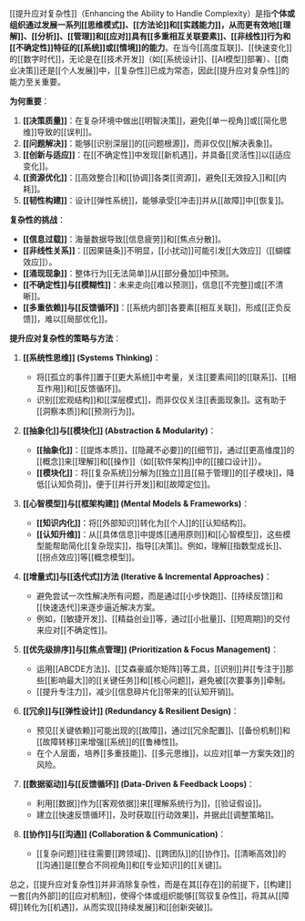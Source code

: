 [[提升应对复杂性]]（Enhancing the Ability to Handle Complexity）是指**个体或组织通过发展一系列[[思维模式]]、[[方法论]]和[[实践能力]]，从而更有效地[[理解]]、[[分析]]、[[管理]]和[[应对]]具有[[多重相互关联要素]]、[[非线性]]行为和[[不确定性]]特征的[[系统]]或[[情境]]的能力**。在当今[[高度互联]]、[[快速变化]]的[[数字时代]]，无论是在[[技术开发]]（如[[系统设计]]、[[AI模型]]部署）、[[商业决策]]还是[[个人发展]]中，[[复杂性]]已成为常态，因此[[提升应对复杂性]]的能力至关重要。

**为何重要**：

1.  **[[决策质量]]**：在复杂环境中做出[[明智决策]]，避免[[单一视角]]或[[简化思维]]导致的[[误判]]。
2.  **[[问题解决]]**：能够[[识别深层]]的[[问题根源]]，而非仅仅[[解决表象]]。
3.  **[[创新与适应]]**：在[[不确定性]]中发现[[新机遇]]，并具备[[灵活性]]以[[适应变化]]。
4.  **[[资源优化]]**：[[高效整合]]和[[协调]]各类[[资源]]，避免[[无效投入]]和[[内耗]]。
5.  **[[韧性构建]]**：设计[[弹性系统]]，能够承受[[冲击]]并从[[故障]]中[[恢复]]。

**复杂性的挑战**：

*   **[[信息过载]]**：海量数据导致[[信息疲劳]]和[[焦点分散]]。
*   **[[非线性关系]]**：[[因果链条]]不明显，[[小扰动]]可能引发[[大效应]]（[[蝴蝶效应]]）。
*   **[[涌现现象]]**：整体行为[[无法简单]]从[[部分叠加]]中预测。
*   **[[不确定性]]与[[模糊性]]**：未来走向[[难以预测]]，信息[[不完整]]或[[不清晰]]。
*   **[[多重依赖]]与[[反馈循环]]**：[[系统内部]]各要素[[相互关联]]，形成[[正负反馈]]，难以[[局部优化]]。

**提升应对复杂性的策略与方法**：

1.  **[[系统性思维]] (Systems Thinking)**：
    *   将[[孤立的事件]]置于[[更大系统]]中考量，关注[[要素间]]的[[联系]]、[[相互作用]]和[[反馈循环]]。
    *   识别[[宏观结构]]和[[深层模式]]，而非仅仅关注[[表面现象]]。这有助于[[洞察本质]]和[[预测行为]]。

2.  **[[抽象化]]与[[模块化]] (Abstraction & Modularity)**：
    *   **[[抽象化]]**：[[提炼本质]]，[[隐藏不必要]]的[[细节]]，通过[[更高维度]]的[[概念]]来[[理解]]和[[操作]]（如[[软件架构]]中的[[接口设计]]）。
    *   **[[模块化]]**：将[[复杂系统]]分解为[[独立]]且[[易于管理]]的[[子模块]]，降低[[认知负荷]]，便于[[并行开发]]和[[故障定位]]。

3.  **[[心智模型]]与[[框架构建]] (Mental Models & Frameworks)**：
    *   **[[知识内化]]**：将[[外部知识]]转化为[[个人]]的[[认知结构]]。
    *   **[[认知升维]]**：从[[具体信息]]中提炼[[通用原则]]和[[心智模型]]，这些模型能帮助简化[[复杂现实]]，指导[[决策]]。例如，理解[[指数型成长]]、[[拐点效应]]等[[概念模型]]。

4.  **[[增量式]]与[[迭代式]]方法 (Iterative & Incremental Approaches)**：
    *   避免尝试一次性解决所有问题，而是通过[[小步快跑]]、[[持续反馈]]和[[快速迭代]]来逐步逼近解决方案。
    *   例如，[[敏捷开发]]、[[精益创业]]等，通过[[小批量]]、[[短周期]]的交付来应对[[不确定性]]。

5.  **[[优先级排序]]与[[焦点管理]] (Prioritization & Focus Management)**：
    *   运用[[ABCDE方法]]、[[艾森豪威尔矩阵]]等工具，[[识别]]并[[专注于]]那些[[影响最大]]的[[关键任务]]和[[核心问题]]，避免被[[次要事务]]牵制。
    *   [[提升专注力]]，减少[[信息碎片化]]带来的[[认知开销]]。

6.  **[[冗余]]与[[弹性设计]] (Redundancy & Resilient Design)**：
    *   预见[[关键依赖]]可能出现的[[故障]]，通过[[冗余配置]]、[[备份机制]]和[[故障转移]]来增强[[系统]]的[[鲁棒性]]。
    *   在个人层面，培养[[多重技能]]、[[多元思维]]，以应对[[单一方案失效]]的风险。

7.  **[[数据驱动]]与[[反馈循环]] (Data-Driven & Feedback Loops)**：
    *   利用[[数据]]作为[[客观依据]]来[[理解系统行为]]，[[验证假设]]。
    *   建立[[快速反馈循环]]，及时获取[[行动效果]]，并据此[[调整策略]]。

8.  **[[协作]]与[[沟通]] (Collaboration & Communication)**：
    *   [[复杂问题]]往往需要[[跨领域]]、[[跨团队]]的[[协作]]。[[清晰高效]]的[[沟通]]是[[整合不同视角]]和[[专业知识]]的[[关键]]。

总之，[[提升应对复杂性]]并非消除复杂性，而是在其[[存在]]的前提下，[[构建]]一套[[内外部]]的[[应对机制]]，使得个体或组织能够[[驾驭复杂性]]，将其从[[障碍]]转化为[[机遇]]，从而实现[[持续发展]]和[[创新突破]]。